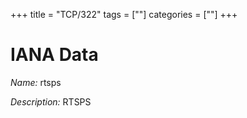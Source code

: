 +++
title = "TCP/322"
tags = [""]
categories = [""]
+++

# IANA Data

_Name:_ rtsps

_Description:_ RTSPS

